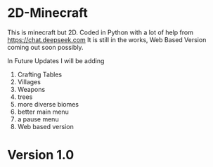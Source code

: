 # 2D-Minecraft
This is minecraft but 2D. Coded in Python with a lot of help from https://chat.deepseek.com
It is still in the works, Web Based Version coming out soon possibly.

In Future Updates I will be adding
1. Crafting Tables
2. Villages
3. Weapons
4. trees
5. more diverse biomes
6. better main menu
7. a pause menu
8. Web based version
# Version 1.0
